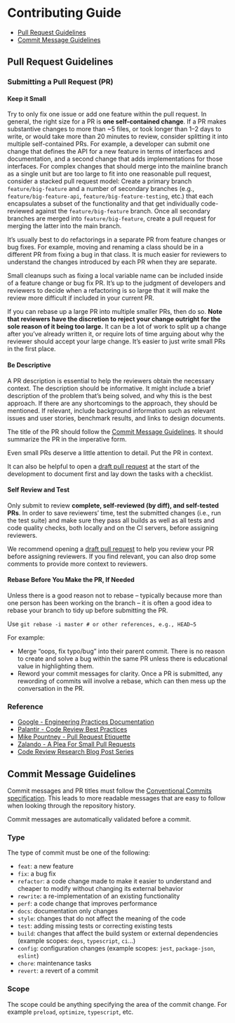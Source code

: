 # Contributing Guide

- [Pull Request Guidelines](#pull-request-guidelines)
- [Commit Message Guidelines](#commit-message-guidelines)

## Pull Request Guidelines

### Submitting a Pull Request (PR)

#### Keep it Small

Try to only fix one issue or add one feature within the pull request. In general, the right size for
a PR is **one self-contained change**. If a PR makes substantive changes to more than ~5 files, or
took longer than 1–2 days to write, or would take more than 20 minutes to review, consider splitting
it into multiple self-contained PRs. For example, a developer can submit one change that defines the
API for a new feature in terms of interfaces and documentation, and a second change that adds
implementations for those interfaces. For complex changes that should merge into the mainline branch
as a single unit but are too large to fit into one reasonable pull request, consider a stacked pull
request model: Create a primary branch `feature/big-feature` and a number of secondary branches
(e.g., `feature/big-feature-api`, `feature/big-feature-testing`, etc.) that each encapsulates a
subset of the functionality and that get individually code-reviewed against the
`feature/big-feature` branch. Once all secondary branches are merged into `feature/big-feature`,
create a pull request for merging the latter into the main branch.

It’s usually best to do refactorings in a separate PR from feature changes or bug fixes. For
example, moving and renaming a class should be in a different PR from fixing a bug in that class. It
is much easier for reviewers to understand the changes introduced by each PR when they are separate.

Small cleanups such as fixing a local variable name can be included inside of a feature change or
bug fix PR. It’s up to the judgment of developers and reviewers to decide when a refactoring is so
large that it will make the review more difficult if included in your current PR.

If you can rebase up a large PR into multiple smaller PRs, then do so. **Note that reviewers have
the discretion to reject your change outright for the sole reason of it being too large.** It can be
a lot of work to split up a change after you’ve already written it, or require lots of time arguing
about why the reviewer should accept your large change. It’s easier to just write small PRs in the
first place.

#### Be Descriptive

A PR description is essential to help the reviewers obtain the necessary context. The description
should be informative. It might include a brief description of the problem that’s being solved, and
why this is the best approach. If there are any shortcomings to the approach, they should be
mentioned. If relevant, include background information such as relevant issues and user stories,
benchmark results, and links to design documents.

The title of the PR should follow the [Commit Message Guidelines](#commit-message-guidelines). It
should summarize the PR in the imperative form.

Even small PRs deserve a little attention to detail. Put the PR in context.

It can also be helpful to open a
[draft pull request](https://help.github.com/en/github/collaborating-with-issues-and-pull-requests/about-pull-requests#draft-pull-requests)
at the start of the development to document first and lay down the tasks with a checklist.

#### Self Review and Test

Only submit to review **complete, self-reviewed (by diff), and self-tested PRs**. In order to save
reviewers’ time, test the submitted changes (i.e., run the test suite) and make sure they pass all
builds as well as all tests and code quality checks, both locally and on the CI servers, before
assigning reviewers.

We recommend opening a
[draft pull request](https://help.github.com/en/github/collaborating-with-issues-and-pull-requests/about-pull-requests#draft-pull-requests)
to help you review your PR before assigning reviewers. If you find relevant, you can also drop some
comments to provide more context to reviewers.

#### Rebase Before You Make the PR, If Needed

Unless there is a good reason not to rebase – typically because more than one person has been
working on the branch – it is often a good idea to rebase your branch to tidy up before submitting
the PR.

Use `git rebase -i master # or other references, e.g., HEAD~5`

For example:

- Merge “oops, fix typo/bug” into their parent commit. There is no reason to create and solve a bug
  within the same PR unless there is educational value in highlighting them.
- Reword your commit messages for clarity. Once a PR is submitted, any rewording of commits will
  involve a rebase, which can then mess up the conversation in the PR.

### Reference

- [Google - Engineering Practices Documentation](https://google.github.io/eng-practices/)
- [Palantir - Code Review Best Practices](https://medium.com/palantir/code-review-best-practices-19e02780015f)
- [Mike Pountney - Pull Request Etiquette](https://gist.github.com/mikepea/863f63d6e37281e329f8)
- [Zalando - A Plea For Small Pull Requests](https://jobs.zalando.com/en/tech/blog/a-plea-for-small-pull-requests)
- [Code Review Research Blog Post Series](https://www.michaelagreiler.com/code-review-blog-post-series/)

## Commit Message Guidelines

Commit messages and PR titles must follow the
[Conventional Commits specification](https://www.conventionalcommits.org/). This leads to more
readable messages that are easy to follow when looking through the repository history.

Commit messages are automatically validated before a commit.

### Type

The type of commit must be one of the following:

- `feat`: a new feature
- `fix`: a bug fix
- `refactor`: a code change made to make it easier to understand and cheaper to modify without
  changing its external behavior
- `rewrite`: a re-implementation of an existing functionality
- `perf`: a code change that improves performance
- `docs`: documentation only changes
- `style`: changes that do not affect the meaning of the code
- `test`: adding missing tests or correcting existing tests
- `build`: changes that affect the build system or external dependencies (example scopes: `deps`,
  `typescript`, `ci`...)
- `config`: configuration changes (example scopes: `jest`, `package-json`, `eslint`)
- `chore`: maintenance tasks
- `revert`: a revert of a commit

### Scope

The scope could be anything specifying the area of the commit change. For example
`preload`, `optimize`, `typescript`, etc.
